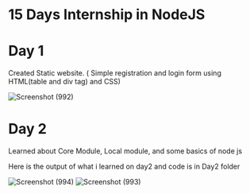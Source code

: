# 15 Days Internship in NodeJS

# Day 1

Created Static website. ( Simple registration and login form using HTML(table and div tag) and CSS) 

![Screenshot (992)](https://user-images.githubusercontent.com/70268807/119513977-4e367a00-bd92-11eb-8da6-34b0cf97184c.png)

# Day 2

Learned about Core Module, Local module, and some basics of node js

Here is the output of what i learned on day2 and code is in Day2 folder

![Screenshot (994)](https://user-images.githubusercontent.com/70268807/119672839-8acca900-be58-11eb-94f8-c32f6e16275b.png)
![Screenshot (993)](https://user-images.githubusercontent.com/70268807/119672861-8d2f0300-be58-11eb-8c7b-845da96439bd.png)
